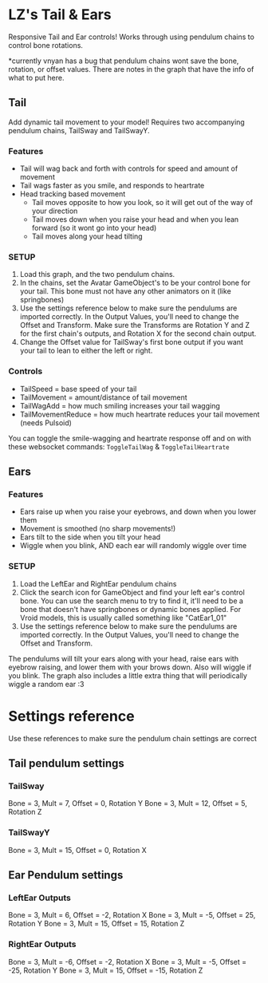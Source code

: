# LZ's Tail & Ears

Responsive Tail and Ear controls! Works through using pendulum chains to control bone rotations.

*currently vnyan has a bug that pendulum chains wont save the bone, rotation, or offset values. There are notes in the graph that have the info of what to put here.

## Tail

Add dynamic tail movement to your model!
Requires two accompanying pendulum chains, TailSway and TailSwayY.

### Features
- Tail will wag back and forth with controls for speed and amount of movement
- Tail wags faster as you smile, and responds to heartrate
- Head tracking based movement
  - Tail moves opposite to how you look, so it will get out of the way of your direction
  - Tail moves down when you raise your head and when you lean forward (so it wont go into your head)
  - Tail moves along your head tilting

### SETUP
1. Load this graph, and the two pendulum chains.
2. In the chains, set the Avatar GameObject's to be your control bone for your tail. This bone must not have any other animators on it (like springbones)
3. Use the settings reference below to make sure the pendulums are imported correctly. In the Output Values, you'll need to change the Offset and Transform. Make sure the Transforms are Rotation Y and Z for the first chain's outputs, and Rotation X for the second chain output.
4. Change the Offset value for TailSway's first bone output if you want your tail to lean to either the left or right.

### Controls
- TailSpeed = base speed of your tail 
- TailMovement = amount/distance of tail movement
- TailWagAdd = how much smiling increases your tail wagging
- TailMovementReduce = how much heartrate reduces your tail movement (needs Pulsoid)

You can toggle the smile-wagging and heartrate response off and on with these websocket commands: `ToggleTailWag` & `ToggleTailHeartrate`

## Ears

### Features
- Ears raise up when you raise your eyebrows, and down when you lower them
- Movement is smoothed (no sharp movements!)
- Ears tilt to the side when you tilt your head
- Wiggle when you blink, AND each ear will randomly wiggle over time

### SETUP
1. Load the LeftEar and RightEar pendulum chains
2. Click the search icon for GameObject and find your left ear's control bone. You can use the search menu to try to find it, it'll need to be a bone that doesn't have springbones or dynamic bones applied. For Vroid models, this is usually called something like "CatEar1_01"
3. Use the settings reference below to make sure the pendulums are imported correctly. In the Output Values, you'll need to change the Offset and Transform.

The pendulums will tilt your ears along with your head, raise ears with eyebrow raising, and lower them with your brows down. Also will wiggle if you blink. The graph also includes a little extra thing that will periodically wiggle a random ear :3

# Settings reference
Use these references to make sure the pendulum chain settings are correct

## Tail pendulum settings
### TailSway
Bone = 3, Mult = 7, Offset = 0, Rotation Y
Bone = 3, Mult = 12, Offset = 5, Rotation Z

### TailSwayY
Bone = 3, Mult = 15, Offset = 0, Rotation X

## Ear Pendulum settings
### LeftEar Outputs
Bone = 3, Mult = 6, Offset = -2, Rotation X
Bone = 3, Mult = -5, Offset = 25, Rotation Y
Bone = 3, Mult = 15, Offset = 15, Rotation Z

### RightEar Outputs
Bone = 3, Mult = -6, Offset = -2, Rotation X
Bone = 3, Mult = -5, Offset = -25, Rotation Y
Bone = 3, Mult = 15, Offset = -15, Rotation Z
